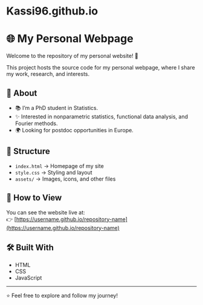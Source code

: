 # Kassi96.github.io
# 🌐 My Personal Webpage

Welcome to the repository of my personal website! 🚀  

This project hosts the source code for my personal webpage, where I share my work, research, and interests.  

## 🔎 About
- 📚 I’m a PhD student in Statistics.  
- ✨ Interested in nonparametric statistics, functional data analysis, and Fourier methods.  
- 🌍 Looking for postdoc opportunities in Europe.  

## 📂 Structure
- `index.html` → Homepage of my site  
- `style.css` → Styling and layout  
- `assets/` → Images, icons, and other files  

## 🚀 How to View
You can see the website live at:  
👉 [https://username.github.io/repository-name](https://username.github.io/repository-name)

## 🛠️ Built With
- HTML  
- CSS  
- JavaScript  

---

⭐️ Feel free to explore and follow my journey!
